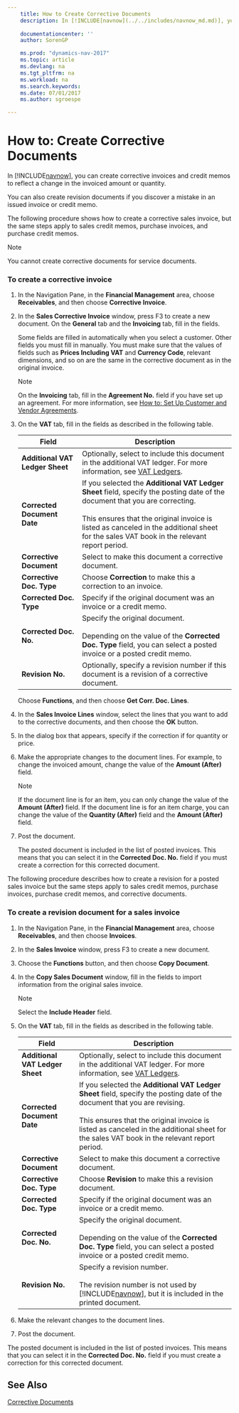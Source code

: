 ```yaml
---
    title: How to Create Corrective Documents 
    description: In [!INCLUDE[navnow](../../includes/navnow_md.md)], you can create corrective invoices and credit memos to reflect a change in the invoiced amount or quantity.
    
    documentationcenter: ''
    author: SorenGP

    ms.prod: "dynamics-nav-2017"
    ms.topic: article
    ms.devlang: na
    ms.tgt_pltfrm: na
    ms.workload: na
    ms.search.keywords:
    ms.date: 07/01/2017
    ms.author: sgroespe

---
```

# How to: Create Corrective Documents
In [!INCLUDE[navnow](../../includes/navnow_md.md)], you can create corrective invoices and credit memos to reflect a change in the invoiced amount or quantity.  
  
 You can also create revision documents if you discover a mistake in an issued invoice or credit memo.  
  
 The following procedure shows how to create a corrective sales invoice, but the same steps apply to sales credit memos, purchase invoices, and purchase credit memos.  
  
> [!NOTE]  
>  You cannot create corrective documents for service documents.  
  
### To create a corrective invoice  
  
1.  In the Navigation Pane, in the **Financial Management** area, choose **Receivables**, and then choose **Corrective Invoice**.  
  
2.  In the **Sales Corrective Invoice** window, press F3 to create a new document. On the **General** tab and the **Invoicing** tab, fill in the fields.  
  
     Some fields are filled in automatically when you select a customer. Other fields you must fill in manually. You must make sure that the values of fields such as **Prices Including VAT** and **Currency Code**, relevant dimensions, and so on are the same in the corrective document as in the original invoice.  
  
    > [!NOTE]  
    >  On the **Invoicing** tab, fill in the **Agreement No.** field if you have set up an agreement. For more information, see [How to: Set Up Customer and Vendor Agreements](how-to-set-up-customer-and-vendor-agreements.md).  
  
3.  On the **VAT** tab, fill in the fields as described in the following table.  
  
    |Field|Description|  
    |---------------------------------|---------------------------------------|  
    |**Additional VAT Ledger Sheet**|Optionally, select to include this document in the additional VAT ledger. For more information, see [VAT Ledgers](vat-ledgers.md).|  
    |**Corrected Document Date**|If you selected the **Additional VAT Ledger Sheet** field, specify the posting date of the document that you are correcting.<br /><br /> This ensures that the original invoice is listed as canceled in the additional sheet for the sales VAT book in the relevant report period.|  
    |**Corrective Document**|Select to make this document a corrective document.|  
    |**Corrective Doc. Type**|Choose **Correction** to make this a correction to an invoice.|  
    |**Corrected Doc. Type**|Specify if the original document was an invoice or a credit memo.|  
    |**Corrected Doc. No.**|Specify the original document.<br /><br /> Depending on the value of the **Corrected Doc. Type** field, you can select a posted invoice or a posted credit memo.|  
    |**Revision No.**|Optionally, specify a revision number if this document is a revision of a corrective document.|  
  
     Choose **Functions**, and then choose **Get Corr. Doc. Lines**.  
  
4.  In the **Sales Invoice Lines** window, select the lines that you want to add to the corrective documents, and then choose the **OK** button.  
  
5.  In the dialog box that appears, specify if the correction if for quantity or price.  
  
6.  Make the appropriate changes to the document lines. For example, to change the invoiced amount, change the value of the **Amount (After)** field.  
  
    > [!NOTE]  
    >  If the document line is for an item, you can only change the value of the **Amount (After)** field. If the document line is for an item charge, you can change the value of the **Quantity (After)** field and the **Amount (After)** field.  
  
7.  Post the document.  
  
     The posted document is included in the list of posted invoices. This means that you can select it in the **Corrected Doc. No.** field if you must create a correction for this corrected document.  
  
 The following procedure describes how to create a revision for a posted sales invoice but the same steps apply to sales credit memos, purchase invoices, purchase credit memos, and corrective documents.  
  
### To create a revision document for a sales invoice  
  
1.  In the Navigation Pane, in the **Financial Management** area, choose **Receivables**, and then choose **Invoices**.  
  
2.  In the **Sales Invoice** window, press F3 to create a new document.  
  
3.  Choose the **Functions** button, and then choose **Copy Document**.  
  
4.  In the **Copy Sales Document** window, fill in the fields to import information from the original sales invoice.  
  
    > [!NOTE]  
    >  Select the **Include Header** field.  
  
5.  On the **VAT** tab, fill in the fields as described in the following table.  
  
    |Field|Description|  
    |---------------------------------|---------------------------------------|  
    |**Additional VAT Ledger Sheet**|Optionally, select to include this document in the additional VAT ledger. For more information, see [VAT Ledgers](vat-ledgers.md).|  
    |**Corrected Document Date**|If you selected the **Additional VAT Ledger Sheet** field, specify the posting date of the document that you are revising.<br /><br /> This ensures that the original invoice is listed as canceled in the additional sheet for the sales VAT book in the relevant report period.|  
    |**Corrective Document**|Select to make this document a corrective document.|  
    |**Corrective Doc. Type**|Choose **Revision** to make this a revision document.|  
    |**Corrected Doc. Type**|Specify if the original document was an invoice or a credit memo.|  
    |**Corrected Doc. No.**|Specify the original document.<br /><br /> Depending on the value of the **Corrected Doc. Type** field, you can select a posted invoice or a posted credit memo.|  
    |**Revision No.**|Specify a revision number.<br /><br /> The revision number is not used by [!INCLUDE[navnow](../../includes/navnow_md.md)], but it is included in the printed document.|  
  
6.  Make the relevant changes to the document lines.  
  
7.  Post the document.  
  
 The posted document is included in the list of posted invoices. This means that you can select it in the **Corrected Doc. No.** field if you must create a correction for this corrected document.  
  
## See Also  
 [Corrective Documents](corrective-documents.md)
